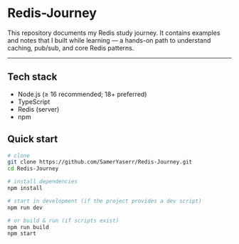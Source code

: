 # Redis-Journey

This repository documents my Redis study journey. It contains examples and notes that I built while learning — a hands-on path to understand caching, pub/sub, and core Redis patterns.

---

## Tech stack

- Node.js (≥ 16 recommended; 18+ preferred)
- TypeScript
- Redis (server)
- npm

## Quick start

```bash
# clone
git clone https://github.com/SamerYaserr/Redis-Journey.git
cd Redis-Journey

# install dependencies
npm install

# start in development (if the project provides a dev script)
npm run dev

# or build & run (if scripts exist)
npm run build
npm start
```
